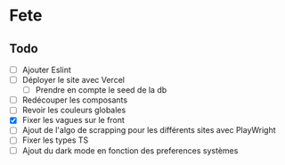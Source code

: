 # Fete

## Todo 
- [ ] Ajouter Eslint
- [ ] Déployer le site avec Vercel
    - [ ] Prendre en compte le seed de la db
- [ ] Redécouper les composants
- [ ] Revoir les couleurs globales
- [X] Fixer les vagues sur le front
- [ ] Ajout de l'algo de scrapping pour les différents sites avec PlayWright
- [ ] Fixer les types TS
- [ ] Ajout du dark mode en fonction des preferences systèmes
